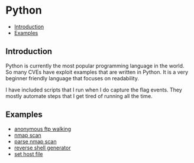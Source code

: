 # Python

- [Introduction](#introduction)
- [Examples](#examples)

## Introduction

Python is currently the most popular programming language in the world. So many CVEs have exploit examples that are written in Python. It is a very beginner friendly language that focuses on readability.

I have included scripts that I run when I do capture the flag events. They mostly automate steps that I get tired of running all the time.

## Examples

- [anonymous ftp walking](python/anonymous_ftp.py)
- [nmap scan](python/nmap_scan.py)
- [parse nmap scan](python/parse_nmap_scan.py)
- [reverse shell generator](python/reverse_shells.py)
- [set host file](python/host_file.py)
